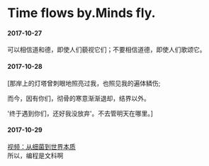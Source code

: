 # Time flows by.Minds fly.

#### 2017-10-27

可以相信道和德，即使人们藐视它们；不要相信道德，即使人们歌颂它。

#### 2017-10-28

[那岸上的灯塔曾刺眼地照亮过我，也照见我的遍体鳞伤; 

而今，因有你们，彻骨的寒意渐渐退却，结界以外。  

'终于遇到你们，还好我没放弃'。不去管明天在哪里。]


#### 2017-10-29
[视频：从细菌到世界本质](http://weibo.com/tv/v/FsvvD2GOS?fid=1034:a5e5f8a0f8912fbd05b3c3689b20ce47)  
所以，编程是文科啊
